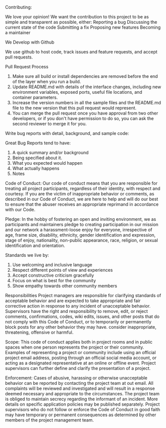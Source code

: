 Contributing:

We love your opinion! We want the contribution to this project to be as simple and transparent as possible, either:
Reporting a bug
Discussing the current state of the code
Submitting a fix
Proposing new features
Becoming a maintainer


We Develop with Github

We use github to host code,  track issues and feature requests, and accept pull requests.

Pull Request Process
1.	Make sure all build or install  dependencies are removed before the end of the layer when you run a build.
2.	Update  README.md with details of  the interface changes, including new environment variables, exposed ports, useful file locations, and container parameters.
3.	Increase the version numbers in all the sample files and the README.md file to the new version that this pull request would represent.
4.	You can merge the pull request once you have approval from two other developers, or if you don't have permission to do so, you can ask the second reviewer to merge it for you.

Write bug reports with detail, background, and sample code:

Great Bug Reports tend to have:
1.	A quick summary and/or background
2.	Being specified about it.
3.	What you expected would happen
4.	What actually happens
5.	Notes

Code of Conduct:
Our code of conduct means that you are responsible for treating all project participants, regardless of their identity, with respect and courtesy. If you are the victim of  inappropriate behavior or comments, as described in our Code of Conduct, we are here to help and will do our best to ensure that the abuser receives an appropriate reprimand in accordance with our Code.

Pledge:
In the hobby of fostering an open and inviting environment, we as participants and maintainers pledge to creating participation in our mission and our network a harassment-loose enjoy for everyone, irrespective of age, frame size, disability, ethnicity, gender identification and expression, stage of enjoy, nationality, non-public appearance, race, religion, or sexual identification and orientation.

Standards we live by:
1. Use welcoming and inclusive language 
2.  Respect different points of view and experiences 
 3. Accept constructive criticism gracefully 
 4. Focus on what is best for the community 
 5. Show empathy towards other community members

Responsibilities
Project managers are responsible for clarifying  standards of acceptable behavior and are expected to take appropriate and fair corrective action in response to any incident of unacceptable behavior. 
 Supervisors have the right and responsibility to remove, edit, or reject comments, confirmations, codes, wiki edits, issues, and other posts that do not comply with this Code of Conduct, or to  temporarily or permanently block posts for any  other behavior they may have. consider inappropriate, threatening, offensive or harmful.


Scope:
This code of conduct applies both in project rooms and in public spaces when one person represents the project or their community. Examples of representing a project or community include using an official project email address, posting through an official social media account, or acting as a designated representative at an online or offline event. Project supervisors can further define and clarify the presentation of a project.

Enforcement:
Cases of abusive, harassing or otherwise unacceptable behavior can be reported by contacting the project team at out email. All complaints will be reviewed and investigated and will result in a response  deemed necessary and appropriate to the circumstances. The project team is obliged to maintain secrecy regarding the informant of an incident. More details on specific application policies may be published separately. 
 Project supervisors who do not follow or enforce the Code of Conduct in good faith may have temporary or permanent consequences as determined by other members of the project management team.
